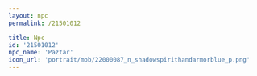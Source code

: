 ```yaml
---
layout: npc
permalink: /21501012

title: Npc
id: '21501012'
npc_name: 'Paztar'
icon_url: 'portrait/mob/22000087_n_shadowspirithandarmorblue_p.png'
---
```

